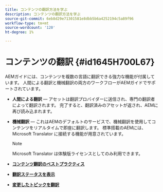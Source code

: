 ```yaml
---
title: コンテンツの翻訳方法を学ぶ
description: コンテンツの翻訳方法を学ぶ
source-git-commit: 6eb8d29e71301581e8dbb5b6a4252194c5a89f96
workflow-type: tm+mt
source-wordcount: '120'
ht-degree: 1%

---
```



# コンテンツの翻訳 {#id1645H700L67}

AEMガイドには、コンテンツを複数の言語に翻訳できる強力な機能が付属しています。 人間による翻訳と機械翻訳の両方のワークフローがAEMガイドでサポートされています。

- **人間による翻訳**  — アセットは翻訳プロバイダーに送信され、専門の翻訳者によって翻訳されます。 完了すると、翻訳済みのアセットが返され、AEMに再び読み込まれます。

- **機械翻訳**  — これはAEMのデフォルトのサービスで、機械翻訳を使用してコンテンツをリアルタイムで即座に翻訳します。 標準搭載のAEMには、Microsoft Translator に接続する機能が用意されています。

   >[!NOTE]
   >
   > Microsoft Translator は体験版ライセンスとしてのみ利用できます。


- **[コンテンツ翻訳のベストプラクティス](translation-first-time.md)**

- **[翻訳ステータスを表示](translation-view-trans-state-6234.md)**

- **[変更したトピックを翻訳](translation-modified-topics-6234.md)**


